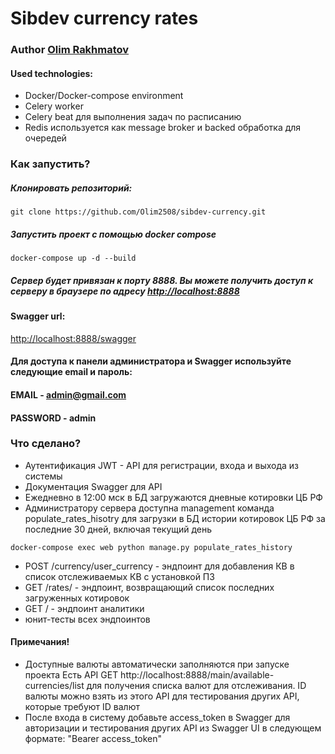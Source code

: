 # Sibdev currency rates 

### Author [Olim Rakhmatov](https://www.linkedin.com/in/olim-rakhmatov/)

#### Used technologies:
* Docker/Docker-compose environment
* Celery worker
* Celery beat для выполнения задач по расписанию
* Redis используется как message broker и backed обработка для очередей

### Как запустить?

##### Клонировать репозиторий:

    git clone https://github.com/Olim2508/sibdev-currency.git

##### Запустить проект с помощью docker compose

    docker-compose up -d --build

##### Сервер будет привязан к порту 8888. Вы можете получить доступ к серверу в браузере по адресу [http://localhost:8888](http://localhost:8888)

#### Swagger url: 
[http://localhost:8888/swagger](http://localhost:8888/swagger)

#### Для доступа к панели администратора и Swagger используйте следующие email и пароль:
#### EMAIL - admin@gmail.com
#### PASSWORD - admin

### Что сделано?

* Аутентификация JWT - API для регистрации, входа и выхода из системы
* Документация Swagger для API
* Ежедневно в 12:00 мск в БД загружаются дневные котировки ЦБ РФ
* Администратору сервера доступна management команда populate_rates_hisotry для загрузки в БД истории
котировок ЦБ РФ за последние 30 дней, включая текущий день
```
docker-compose exec web python manage.py populate_rates_history
```
* POST /currency/user_currency - эндпоинт для добавления КВ в список отслеживаемых
КВ с установкой ПЗ
* GET /rates/ - эндпоинт, возвращающий список последних загруженных
котировок
* GET / - эндпоинт аналитики
* юнит-тесты всех эндпоинтов

#### Примечания!
* Доступные валюты автоматически заполняются при запуске проекта
Есть API GET http://localhost:8888/main/available-currencies/list для получения списка валют для отслеживания. ID валюты можно взять из этого API для тестирования других API, которые требуют ID валют
* После входа в систему добавьте access_token в Swagger для авторизации и тестирования других API из Swagger UI в следующем формате:
"Bearer access_token"




